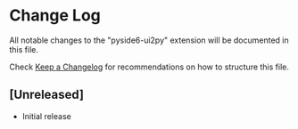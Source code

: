 # Change Log

All notable changes to the "pyside6-ui2py" extension will be documented in this file.

Check [Keep a Changelog](http://keepachangelog.com/) for recommendations on how to structure this file.

## [Unreleased]

- Initial release